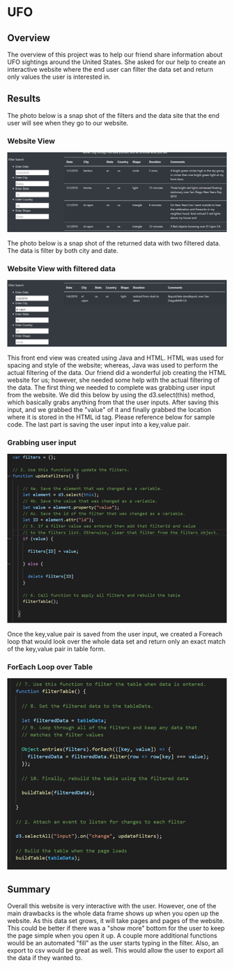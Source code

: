# UFO

## Overview 

The overview of this project was to help our friend share information about UFO sightings around the United States. She asked for our help to create an interactive website where the end user can filter the data set and return only values the user is interested in. 

## Results 

The photo below is a snap shot of the filters and the data site that the end user will see when they go to our website. 

### Website View
![Website View](https://github.com/mccoycory/UFO/blob/main/Filter%20Overview%20Page.png)

The photo below is a snap shot of the returned data with two filtered data. The data is filter by both city and date. 

### Website View with filtered data

![Website Filtered Data](https://github.com/mccoycory/UFO/blob/main/Filter%20with%20Search.png)

This front end view was created using Java and HTML. HTML was used for spacing and style of the website; whereas, Java was used to perform the actual filtering of the data. Our friend did a wonderful job creating the HTML website for us; however, she needed some help with the actual filtering of the data. The first thing we needed to complete was grabbing user input from the website. We did this below by using the d3.select(this) method, which basically grabs anything from that the user inputs. After saving this input, and we grabbed the "value" of it and finally grabbed the location where it is stored in the HTML id tag. Please reference below for sample code. The last part is saving the user input into a key,value pair.

### Grabbing user input 

![Grabbing User input](https://github.com/mccoycory/UFO/blob/main/Filter%20Code.png)

Once the key,value pair is saved from the user input, we created a Foreach loop that would look over the whole data set and return only an exact match of the key,value pair in table form. 

### ForEach Loop over Table 

![For Each Loop](https://github.com/mccoycory/UFO/blob/main/Filter%20For%20Each%20Loop.png)

## Summary 

Overall this website is very interactive with the user. However, one of the main drawbacks is the whole data frame shows up when you open up the website. As this data set grows, it will take pages and pages of the website. This could be better if there was a "show more" bottom for the user to keep the page simple when you open it up. A couple more additional functions would be an automated "fill" as the user starts typing in the filter. Also, an export to csv would be great as well. This would allow the user to export all the data if they wanted to. 

